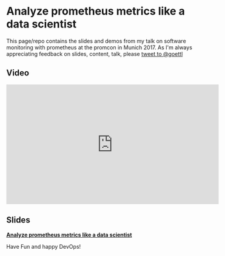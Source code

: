 # Analyze prometheus  metrics like a data scientist

This page/repo contains the slides and demos from my talk on 
software monitoring with prometheus at the promcon in Munich 2017.
As I'm always appreciating feedback on slides, content, talk, please 
<a href="https://twitter.com/intent/tweet?screen_name=goettl&ref_src=twsrc%5Etfw" class="twitter-mention-button" data-show-count="false">tweet to @goettl</a><script async src="https://platform.twitter.com/widgets.js" charset="utf-8"></script> 


## Video
<iframe width="560" height="315" src="https://www.youtube.com/embed/aUOgPdaXOwQ" frameborder="0" allowfullscreen></iframe>

## Slides
<a href="https://goettl79.github.io/pres17-promcon-analyze-prometheus-metrics-like-a-data-scientist/prometheus-slides.md.html" target="_blank" type="text/html">
<b>Analyze prometheus metrics like a data scientist</b></a>


Have Fun and happy DevOps!